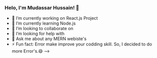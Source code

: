 ### Helo, I'm Mudassar Hussain! 👋

- 🔭 I’m currently working on React.js Project
- 🌱 I’m currently learning Node.js
- 👯 I’m looking to collaborate on
- 🤔 I’m looking for help with 
- 💬 Ask me about any MERN webiste's
- ⚡ Fun fact: Error make improve your codding skill. So, I decided to do more Error's.😄
-->
